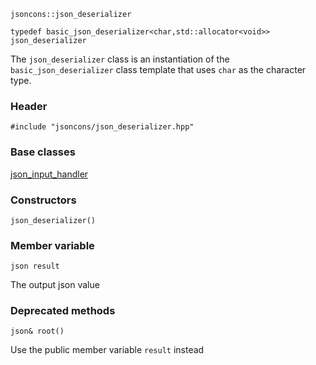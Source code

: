     jsoncons::json_deserializer

    typedef basic_json_deserializer<char,std::allocator<void>> json_deserializer

The `json_deserializer` class is an instantiation of the `basic_json_deserializer` class template that uses `char` as the character type.

### Header

    #include "jsoncons/json_deserializer.hpp"

### Base classes

[json_input_handler](json_input_handler)

### Constructors

    json_deserializer()

### Member variable

    json result
The output json value

### Deprecated methods

    json& root()
Use the public member variable `result` instead

